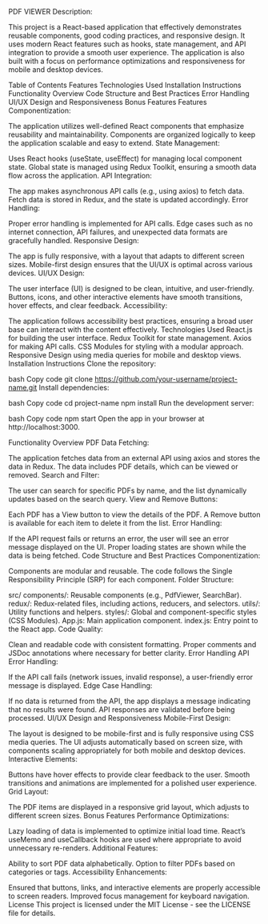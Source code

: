 PDF VIEWER
Description:

This project is a React-based application that effectively demonstrates reusable components, good coding practices, and responsive design. It uses modern React features such as hooks, state management, and API integration to provide a smooth user experience. The application is also built with a focus on performance optimizations and responsiveness for mobile and desktop devices.

Table of Contents
Features
Technologies Used
Installation Instructions
Functionality Overview
Code Structure and Best Practices
Error Handling
UI/UX Design and Responsiveness
Bonus Features
Features
Componentization:

The application utilizes well-defined React components that emphasize reusability and maintainability.
Components are organized logically to keep the application scalable and easy to extend.
State Management:

Uses React hooks (useState, useEffect) for managing local component state.
Global state is managed using Redux Toolkit, ensuring a smooth data flow across the application.
API Integration:

The app makes asynchronous API calls (e.g., using axios) to fetch data.
Fetch data is stored in Redux, and the state is updated accordingly.
Error Handling:

Proper error handling is implemented for API calls.
Edge cases such as no internet connection, API failures, and unexpected data formats are gracefully handled.
Responsive Design:

The app is fully responsive, with a layout that adapts to different screen sizes.
Mobile-first design ensures that the UI/UX is optimal across various devices.
UI/UX Design:

The user interface (UI) is designed to be clean, intuitive, and user-friendly.
Buttons, icons, and other interactive elements have smooth transitions, hover effects, and clear feedback.
Accessibility:

The application follows accessibility best practices, ensuring a broad user base can interact with the content effectively.
Technologies Used
React.js for building the user interface.
Redux Toolkit for state management.
Axios for making API calls.
CSS Modules for styling with a modular approach.
Responsive Design using media queries for mobile and desktop views.
Installation Instructions
Clone the repository:

bash
Copy code
git clone https://github.com/your-username/project-name.git
Install dependencies:

bash
Copy code
cd project-name
npm install
Run the development server:

bash
Copy code
npm start
Open the app in your browser at http://localhost:3000.

Functionality Overview
PDF Data Fetching:

The application fetches data from an external API using axios and stores the data in Redux.
The data includes PDF details, which can be viewed or removed.
Search and Filter:

The user can search for specific PDFs by name, and the list dynamically updates based on the search query.
View and Remove Buttons:

Each PDF has a View button to view the details of the PDF.
A Remove button is available for each item to delete it from the list.
Error Handling:

If the API request fails or returns an error, the user will see an error message displayed on the UI.
Proper loading states are shown while the data is being fetched.
Code Structure and Best Practices
Componentization:

Components are modular and reusable.
The code follows the Single Responsibility Principle (SRP) for each component.
Folder Structure:

src/
components/: Reusable components (e.g., PdfViewer, SearchBar).
redux/: Redux-related files, including actions, reducers, and selectors.
utils/: Utility functions and helpers.
styles/: Global and component-specific styles (CSS Modules).
App.js: Main application component.
index.js: Entry point to the React app.
Code Quality:

Clean and readable code with consistent formatting.
Proper comments and JSDoc annotations where necessary for better clarity.
Error Handling
API Error Handling:

If the API call fails (network issues, invalid response), a user-friendly error message is displayed.
Edge Case Handling:

If no data is returned from the API, the app displays a message indicating that no results were found.
API responses are validated before being processed.
UI/UX Design and Responsiveness
Mobile-First Design:

The layout is designed to be mobile-first and is fully responsive using CSS media queries.
The UI adjusts automatically based on screen size, with components scaling appropriately for both mobile and desktop devices.
Interactive Elements:

Buttons have hover effects to provide clear feedback to the user.
Smooth transitions and animations are implemented for a polished user experience.
Grid Layout:

The PDF items are displayed in a responsive grid layout, which adjusts to different screen sizes.
Bonus Features
Performance Optimizations:

Lazy loading of data is implemented to optimize initial load time.
React’s useMemo and useCallback hooks are used where appropriate to avoid unnecessary re-renders.
Additional Features:

Ability to sort PDF data alphabetically.
Option to filter PDFs based on categories or tags.
Accessibility Enhancements:

Ensured that buttons, links, and interactive elements are properly accessible to screen readers.
Improved focus management for keyboard navigation.
License
This project is licensed under the MIT License - see the LICENSE file for details.